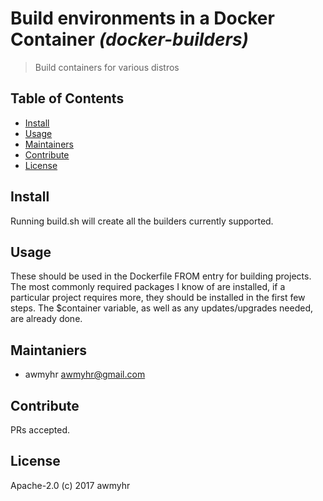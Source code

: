# Build environments in a Docker Container _(docker-builders)_

> Build containers for various distros

## Table of Contents

- [Install](#install)
- [Usage](#usage)
- [Maintainers](#maintainers)
- [Contribute](#contribute)
- [License](#license)

## Install

Running build.sh will create all the builders currently supported.

## Usage

These should be used in the Dockerfile FROM entry for building projects. The most
commonly required packages I know of are installed, if a particular project
requires more, they should be installed in the first few steps. The $container
variable, as well as any updates/upgrades needed, are already done.

## Maintaniers

- awmyhr <awmyhr@gmail.com>

## Contribute

PRs accepted.

## License

Apache-2.0 (c) 2017 awmyhr
